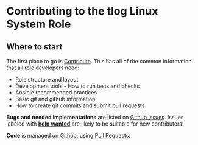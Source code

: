# Contributing to the tlog Linux System Role

## Where to start

The first place to go is [Contribute](https://linux-system-roles.github.io/contribute.html).
This has all of the common information that all role developers need:

* Role structure and layout
* Development tools - How to run tests and checks
* Ansible recommended practices
* Basic git and github information
* How to create git commits and submit pull requests

**Bugs and needed implementations** are listed on
[Github Issues](https://github.com/linux-system-roles/tlog/issues).
Issues labeled with
[**help wanted**](https://github.com/linux-system-roles/tlog/issues?q=is%3Aissue+is%3Aopen+label%3A%22help+wanted%22)
are likely to be suitable for new contributors!

**Code** is managed on [Github](https://github.com/linux-system-roles/tlog), using
[Pull Requests](https://help.github.com/en/github/collaborating-with-issues-and-pull-requests/about-pull-requests).
